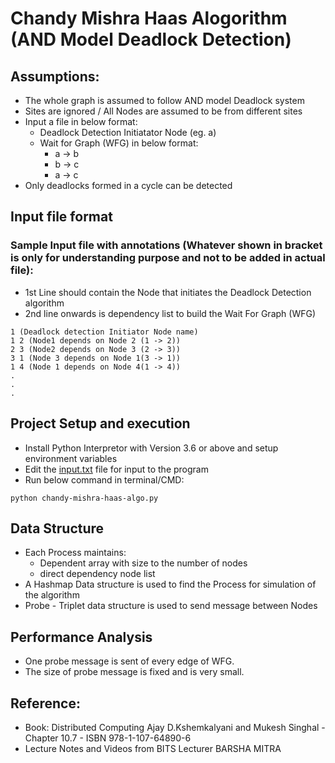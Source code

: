 # Chandy Mishra Haas Alogorithm (AND Model Deadlock Detection)
## Assumptions: 
- The whole graph is assumed to follow AND model Deadlock system
- Sites are ignored / All Nodes are assumed to be from different sites
- Input a file in below format:
    - Deadlock Detection Initiatator Node (eg. a)
    - Wait for Graph (WFG) in below format: 
        - a -> b 
        - b -> c 
        - a -> c 
- Only deadlocks formed in a cycle can be detected 

## Input file format 
### Sample Input file with annotations (Whatever shown in bracket is only for understanding purpose and not to be added in actual file): 
- 1st Line should contain the Node that initiates the Deadlock Detection algorithm 
- 2nd line onwards is dependency list to build the Wait For Graph (WFG) 
```
1 (Deadlock detection Initiator Node name) 
1 2 (Node1 depends on Node 2 (1 -> 2)) 
2 3 (Node2 depends on Node 3 (2 -> 3)) 
3 1 (Node 3 depends on Node 1(3 -> 1)) 
1 4 (Node 1 depends on Node 4(1 -> 4)) 
. 
. 
. 
```
## Project Setup and execution 
- Install Python Interpretor with Version 3.6 or above and setup environment variables
- Edit the [input.txt](./input.txt) file for input to the program
- Run below command in terminal/CMD: 
```
python chandy-mishra-haas-algo.py 
```

## Data Structure 
- Each Process maintains:
    - Dependent array with size to the number of nodes
    - direct dependency node list 
- A Hashmap Data structure is used to find the Process for simulation of the algorithm
- Probe - Triplet data structure is used to send message between Nodes

## Performance Analysis
- One probe message is sent of every edge of WFG. 
- The size of probe message is fixed and is very small. 

## Reference: 
- Book: Distributed Computing Ajay D.Kshemkalyani and Mukesh Singhal - Chapter 10.7 - ISBN 978-1-107-64890-6 
- Lecture Notes and Videos from BITS Lecturer BARSHA MITRA